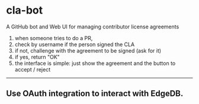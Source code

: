 # cla-bot
A GitHub bot and Web UI for managing contributor license agreements

1. when someone tries to do a PR,
2. check by username if the person signed the CLA
3. if not, challenge with the agreement to be signed (ask for it)
4. if yes, return "OK"
5. the interface is simple: just show the agreement and the button to accept / reject
---
Use OAuth integration to interact with EdgeDB.
---
